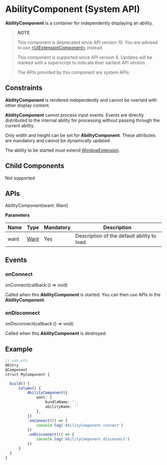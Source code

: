 # AbilityComponent (System API)

**AbilityComponent** is a container for independently displaying an ability.

>  **NOTE**
>
>  This component is deprecated since API version 10. You are advised to use [\<UIExtensionComponent>](ts-container-ui-extension-component-sys.md) instead.
>
>  This component is supported since API version 9. Updates will be marked with a superscript to indicate their earliest API version.
>
>  The APIs provided by this component are system APIs.

## Constraints

**AbilityComponent** is rendered independently and cannot be overlaid with other display content.

**AbilityComponent** cannot process input events. Events are directly distributed to the internal ability for processing without passing through the current ability.

Only width and height can be set for **AbilityComponent**. These attributes are mandatory and cannot be dynamically updated.

The ability to be started must extend [WindowExtension](../js-apis-application-windowExtensionAbility-sys.md).

## Child Components

Not supported


## APIs

AbilityComponent(want: Want)

**Parameters**

| Name| Type                                                  | Mandatory| Description               |
| ------ | ---------------------------------------------------------- | ---- | ----------------------- |
| want   | [Want](../../apis-ability-kit/js-apis-app-ability-want.md) | Yes  | Description of the default ability to load.|


## Events

### onConnect

onConnect(callback:() =&gt; void)

Called when this **AbilityComponent** is started. You can then use APIs in the **AbilityComponent**.

### onDisconnect

onDisconnect(callback:() =&gt; void)

Called when this **AbilityComponent** is destroyed.

## Example

```ts
// xxx.ets
@Entry
@Component
struct MyComponent {

  build() {
      Column() {
          AbilityComponent({
              want: {
                  bundleName: '',
                  abilityName: ''
              },
          })
          .onConnect(() => {
              console.log('AbilityComponent connect')
          })
          .onDisconnect(() => {
              console.log('AbilityComponent disconnect')
          })
      }
  }
}
```
